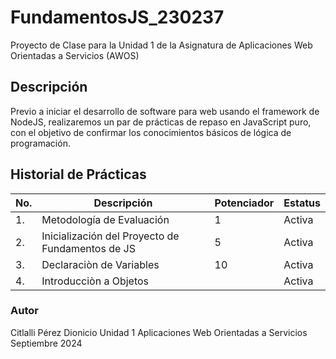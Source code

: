 # FundamentosJS_230237
Proyecto de Clase para la Unidad 1 de la Asignatura de Aplicaciones Web Orientadas a Servicios (AWOS)


## Descripción
Previo a iniciar el desarrollo de software para web usando el framework de NodeJS, realizaremos un par de prácticas de repaso en JavaScript puro, con el objetivo de confirmar los conocimientos básicos de lógica de programación.


## Historial de Prácticas
 |No.| Descripción|Potenciador| Estatus|
 |--|--|--|--|
 |1.| Metodología de Evaluación|1| Activa|
 |2.| Inicialización del Proyecto de Fundamentos de JS|5|Activa|
 |3.|Declaraciòn de Variables|10| Activa|
 |4.|Introducciòn a Objetos|| Activa|

### Autor
Citlalli Pérez Dionicio
Unidad 1
Aplicaciones Web Orientadas a Servicios
Septiembre 2024

